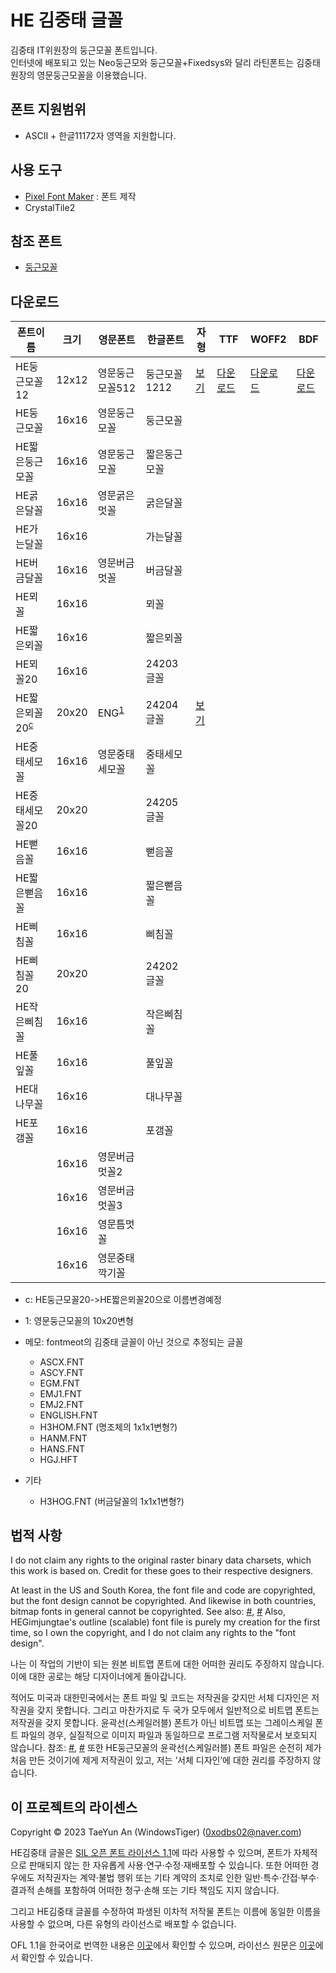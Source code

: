 # HE 김중태 글꼴
김중태 IT위원장의 둥근모꼴 폰트입니다.<br>
인터넷에 배포되고 있는 Neo둥근모와 둥근모꼴+Fixedsys와 달리 라틴폰트는 김중태 원장의 영문둥근모꼴을 이용했습니다. 

## 폰트 지원범위
* ASCII + 한글11172자 영역을 지원합니다.

## 사용 도구
* [Pixel Font Maker](https://github.com/wintiger0222/pixel-font-maker) : 폰트 제작
* CrystalTile2

## 참조 폰트
* [둥근모꼴](https://ith.kr/about/font.html)

## 다운로드

| 폰트이름 | 크기 | 영문폰트 | 한글폰트 | 자형 | TTF |  WOFF2 |  BDF |
| ------- | ---- | ---- | ---- | ---- | ---- | ---- | ---- |
| HE둥근모꼴12 | 12x12| 영문둥근모꼴512 | 둥근모꼴1212 | [보기](https://lsfont.quiple.dev/#https://wintiger0222.github.io/Silhoua_font/HEGimjungtae/HEDunggeunmokkol12.ttf)  | [다운로드](https://wintiger0222.github.io/Silhoua_font/HEGimjungtae/HEDunggeunmokkol12.ttf)   | [다운로드](https://wintiger0222.github.io/Silhoua_font/HEGimjungtae/HEDunggeunmokkol12.woff2)    | [다운로드](https://wintiger0222.github.io/Silhoua_font/HEGimjungtae/HEDunggeunmokkol12.bdf)    |
| HE둥근모꼴 | 16x16 | 영문둥근모꼴 | 둥근모꼴 |
| HE짧은둥근모꼴 | 16x16 | 영문둥근모꼴 | 짧은둥근모꼴 |
| HE굵은달꼴 | 16x16 | 영문굵은멋꼴 | 굵은달꼴 |
| HE가는달꼴 | 16x16 |  | 가는달꼴 |
| HE버금달꼴 | 16x16 | 영문버금멋꼴 | 버금달꼴 |
| HE뫼꼴 | 16x16 | | 뫼꼴 |
| HE짧은뫼꼴 | 16x16 | | 짧은뫼꼴 |
| HE뫼꼴20 | 16x16 |   | 24203글꼴 |
| HE짧은뫼꼴20<sup>[c](#footnote_c)</sup> | 20x20 | ENG<sup>[1](#footnote_1)</sup> | 24204글꼴 | [보기](https://lsfont.quiple.dev/#https://wintiger0222.github.io/Silhoua_font/HEGimjungtae/HEDunggeunmokkol20.ttf)  |    |     |     |
| HE중태세모꼴 | 16x16 |  영문중태세모꼴 | 중태세모꼴 |
| HE중태세모꼴20 | 20x20 |    | 24205글꼴 |
| HE뻗음꼴 | 16x16 |  | 뻗음꼴 |
| HE짧은뻗음꼴 | 16x16 |  | 짧은뻗음꼴 |
| HE삐침꼴 | 16x16 |  | 삐침꼴 |
| HE삐침꼴20 | 20x20 |    | 24202글꼴 |
| HE작은삐침꼴 | 16x16 |  | 작은삐침꼴 |
| HE풀잎꼴 | 16x16 |  | 풀잎꼴 |
| HE대나무꼴 | 16x16 |  | 대나무꼴 |
| HE포갬꼴 | 16x16 |  | 포갬꼴 |
|  | 16x16 |  영문버금멋꼴2 |
|  | 16x16 |  영문버금멋꼴3 |
|  |  16x16 | 영문틈멋꼴 |
|  | 16x16 |   영문중태깍기꼴 |

* <a name="footnote_c">c</a>: HE둥근모꼴20->HE짧은뫼꼴20으로 이름변경예정
* <a name="footnote_1">1</a>: 영문둥근모꼴의 10x20변형

* 메모: fontmeot의 김중태 글꼴이 아닌 것으로 추정되는 글꼴 
  * ASCX.FNT
  * ASCY.FNT
  * EGM.FNT
  * EMJ1.FNT
  * EMJ2.FNT
  * ENGLISH.FNT
  * H3HOM.FNT (명조체의 1x1x1변형?)
  * HANM.FNT
  * HANS.FNT
  * HGJ.HFT
* 기타
  * H3HOG.FNT (버금달꼴의 1x1x1변형?)
## 법적 사항
I do not claim any rights to the original raster binary data charsets, which this work is based on. Credit for these goes to their respective designers.

At least in the US and South Korea, the font file and code are copyrighted, but the font design cannot be copyrighted. And likewise in both countries, bitmap fonts in general cannot be copyrighted. See also: [#](https://int10h.org/oldschool-pc-fonts/readme/#legal_stuff), [#](http://kasanlaw.com/bbs/board.php?bo_table=sub04_2&wr_id=226) Also, HEGimjungtae's outline (scalable) font file is purely my creation for the first time, so I own the copyright, and I do not claim any rights to the "font design".

나는 이 작업의 기반이 되는 원본 비트맵 폰트에 대한 어떠한 권리도 주장하지 않습니다. 이에 대한 공로는 해당 디자이너에게 돌아갑니다.

적어도 미국과 대한민국에서는 폰트 파일 및 코드는 저작권을 갖지만 서체 디자인은 저작권을 갖지 못합니다. 그리고 마찬가지로 두 국가 모두에서 일반적으로 비트맵 폰트는 저작권을 갖지 못합니다. 윤곽선(스케일러블) 폰트가 아닌 비트맵 또는 그레이스케일 폰트 파일의 경우, 실질적으로 이미지 파일과 동일하므로 프로그램 저작물로서 보호되지 않습니다. 참조: [#](https://int10h.org/oldschool-pc-fonts/readme/#legal_stuff), [#](http://kasanlaw.com/bbs/board.php?bo_table=sub04_2&wr_id=226) 또한 HE둥근모꼴의 윤곽선(스케일러블) 폰트 파일은 순전히 제가 처음 만든 것이기에 제게 저작권이 있고, 저는 ‘서체 디자인’에 대한 권리를 주장하지 않습니다.

## 이 프로젝트의 라이센스
Copyright © 2023 TaeYun An (WindowsTiger) (0xodbs02@naver.com)

HE김중태 글꼴은 [SIL 오픈 폰트 라이선스 1.1](https://scripts.sil.org/cms/scripts/page.php?site_id=nrsi&id=OFL)에 따라 사용할 수 있으며, 폰트가 자체적으로 판매되지 않는 한 자유롭게 사용·연구·수정·재배포할 수 있습니다. 또한 어떠한 경우에도 저작권자는 계약·불법 행위 또는 기타 계약의 조치로 인한 일반·특수·간접·부수·결과적 손해를 포함하여 어떠한 청구·손해 또는 기타 책임도 지지 않습니다.

그리고 HE김중태 글꼴를 수정하여 파생된 이차적 저작물 폰트는 이름에 동일한 이름을 사용할 수 없으며, 다른 유형의 라이선스로 배포할 수 없습니다.

OFL 1.1을 한국어로 번역한 내용은 [이곳](LICENSE_ko.md)에서 확인할 수 있으며, 라이선스 원문은 [이곳](LICENSE.md)에서 확인할 수 있습니다.